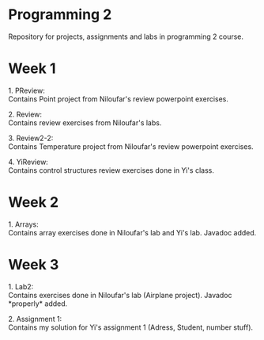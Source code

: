 # Programming 2

Repository for projects, assignments and labs in programming 2 course.

# Week 1

<p> 1. PReview: <br>
    Contains Point project from Niloufar's review powerpoint exercises. 
</p>

<p> 2. Review: <br>
    Contains review exercises from Niloufar's labs.
</p>

<p> 3. Review2-2: <br>
    Contains Temperature project from Niloufar's review powerpoint exercises. 
</p>

<p> 4. YiReview: <br>
    Contains control structures review exercises done in Yi's class.
</p>

# Week 2

<p> 1. Arrays: <br>
    Contains array exercises done in Niloufar's lab and Yi's lab. Javadoc added.
</p>

# Week 3

<p> 1. Lab2: <br>
    Contains exercises done in Niloufar's lab (Airplane project). Javadoc *properly* added.
</p>

<p> 2. Assignment 1: <br>
    Contains my solution for Yi's assignment 1 (Adress, Student, number stuff).
</p>
